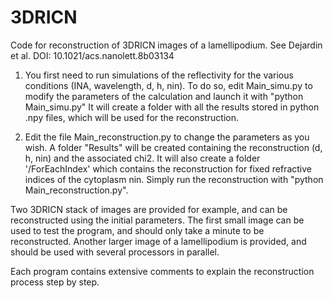 # 3DRICN
Code for reconstruction of 3DRICN images of a lamellipodium. See Dejardin et al. DOI: 10.1021/acs.nanolett.8b03134

1) You first need to run simulations of the reflectivity for the various conditions (INA, wavelength, d, h, nin).
To do so, edit Main_simu.py to modify the parameters of the calculation and launch it with "python Main_simu.py"
It will create a folder with all the results stored in python .npy files, which will be used for the reconstruction.

2) Edit the file Main_reconstruction.py to change the parameters as you wish. A folder "Results" will be created containing the reconstruction (d, h, nin) and the associated chi2. 
It will also create a folder '/ForEachIndex' which contains the reconstruction for fixed refractive indices of the cytoplasm nin.
Simply run the reconstruction with "python Main_reconstruction.py".

Two 3DRICN stack of images are provided for example, and can be reconstructed using the initial parameters. The first small image can be used to test the program, and should only take a minute to be reconstructed. Another larger image of a lamellipodium is provided, and should be used with several processors in parallel.

Each program contains extensive comments to explain the reconstruction process step by step.
